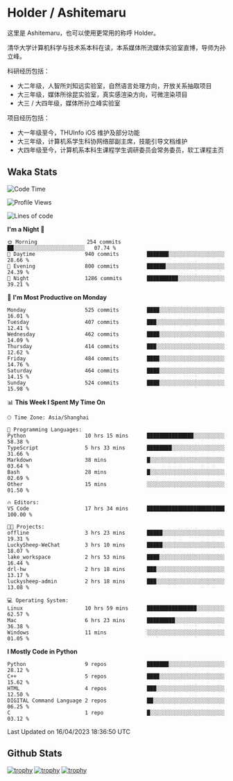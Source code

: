 # Holder / Ashitemaru

这里是 Ashitemaru，也可以使用更常用的称呼 Holder。

清华大学计算机科学与技术系本科在读，本系媒体所流媒体实验室直博，导师为孙立峰。

科研经历包括：

- 大二年级，人智所刘知远实验室，自然语言处理方向，开放关系抽取项目
- 大三年级，媒体所徐昆实验室，真实感渲染方向，可微渲染项目
- 大三 / 大四年级，媒体所孙立峰实验室

项目经历包括：

- 大一年级至今，THUInfo iOS 维护及部分功能
- 大三年级，计算机系学生科协网络部副主席，技能引导文档维护
- 大四年级至今，计算机系本科生课程学生调研委员会常务委员，软工课程主页

## Waka Stats

<!--START_SECTION:waka-->
![Code Time](http://img.shields.io/badge/Code%20Time-754%20hrs%208%20mins-blue)

![Profile Views](http://img.shields.io/badge/Profile%20Views-5-blue)

![Lines of code](https://img.shields.io/badge/From%20Hello%20World%20I%27ve%20Written-1.8%20million%20lines%20of%20code-blue)

**I'm a Night 🦉** 

```text
🌞 Morning                254 commits         ██░░░░░░░░░░░░░░░░░░░░░░░   07.74 % 
🌆 Daytime                940 commits         ███████░░░░░░░░░░░░░░░░░░   28.66 % 
🌃 Evening                800 commits         ██████░░░░░░░░░░░░░░░░░░░   24.39 % 
🌙 Night                  1286 commits        ██████████░░░░░░░░░░░░░░░   39.21 % 
```
📅 **I'm Most Productive on Monday** 

```text
Monday                   525 commits         ████░░░░░░░░░░░░░░░░░░░░░   16.01 % 
Tuesday                  407 commits         ███░░░░░░░░░░░░░░░░░░░░░░   12.41 % 
Wednesday                462 commits         ████░░░░░░░░░░░░░░░░░░░░░   14.09 % 
Thursday                 414 commits         ███░░░░░░░░░░░░░░░░░░░░░░   12.62 % 
Friday                   484 commits         ████░░░░░░░░░░░░░░░░░░░░░   14.76 % 
Saturday                 464 commits         ████░░░░░░░░░░░░░░░░░░░░░   14.15 % 
Sunday                   524 commits         ████░░░░░░░░░░░░░░░░░░░░░   15.98 % 
```


📊 **This Week I Spent My Time On** 

```text
🕑︎ Time Zone: Asia/Shanghai

💬 Programming Languages: 
Python                   10 hrs 15 mins      ███████████████░░░░░░░░░░   58.38 % 
TypeScript               5 hrs 33 mins       ████████░░░░░░░░░░░░░░░░░   31.66 % 
Markdown                 38 mins             █░░░░░░░░░░░░░░░░░░░░░░░░   03.64 % 
Bash                     28 mins             █░░░░░░░░░░░░░░░░░░░░░░░░   02.69 % 
Other                    15 mins             ░░░░░░░░░░░░░░░░░░░░░░░░░   01.50 % 

🔥 Editors: 
VS Code                  17 hrs 34 mins      █████████████████████████   100.00 % 

🐱‍💻 Projects: 
offline                  3 hrs 23 mins       █████░░░░░░░░░░░░░░░░░░░░   19.31 % 
LuckySheep-WeChat        3 hrs 10 mins       █████░░░░░░░░░░░░░░░░░░░░   18.07 % 
lake_workspace           2 hrs 53 mins       ████░░░░░░░░░░░░░░░░░░░░░   16.44 % 
drl-hw                   2 hrs 18 mins       ███░░░░░░░░░░░░░░░░░░░░░░   13.17 % 
luckysheep-admin         2 hrs 18 mins       ███░░░░░░░░░░░░░░░░░░░░░░   13.08 % 

💻 Operating System: 
Linux                    10 hrs 59 mins      ████████████████░░░░░░░░░   62.57 % 
Mac                      6 hrs 23 mins       █████████░░░░░░░░░░░░░░░░   36.38 % 
Windows                  11 mins             ░░░░░░░░░░░░░░░░░░░░░░░░░   01.05 % 
```

**I Mostly Code in Python** 

```text
Python                   9 repos             ███████░░░░░░░░░░░░░░░░░░   28.12 % 
C++                      5 repos             ████░░░░░░░░░░░░░░░░░░░░░   15.62 % 
HTML                     4 repos             ███░░░░░░░░░░░░░░░░░░░░░░   12.50 % 
DIGITAL Command Language 2 repos             ██░░░░░░░░░░░░░░░░░░░░░░░   06.25 % 
C                        1 repo              █░░░░░░░░░░░░░░░░░░░░░░░░   03.12 % 
```




 Last Updated on 16/04/2023 18:36:50 UTC
<!--END_SECTION:waka-->

## Github Stats

[![trophy](https://github-profile-trophy.vercel.app/?username=Ashitemaru&column=7)](https://github.com/Ashitemaru)
[![trophy](https://github-readme-stats.vercel.app/api?username=Ashitemaru&show_icons=true&include_all_commits=true)](https://github.com/Ashitemaru)
[![trophy](https://github-readme-stats.vercel.app/api/top-langs/?username=Ashitemaru&layout=compact)](https://github.com/Ashitemaru)

<!--
**Ashitemaru/Ashitemaru** is a ✨ _special_ ✨ repository because its `README.md` (this file) appears on your GitHub profile.

Here are some ideas to get you started:

- 🔭 I’m currently working on ...
- 🌱 I’m currently learning ...
- 👯 I’m looking to collaborate on ...
- 🤔 I’m looking for help with ...
- 💬 Ask me about ...
- 📫 How to reach me: ...
- 😄 Pronouns: ...
- ⚡ Fun fact: ...
-->
